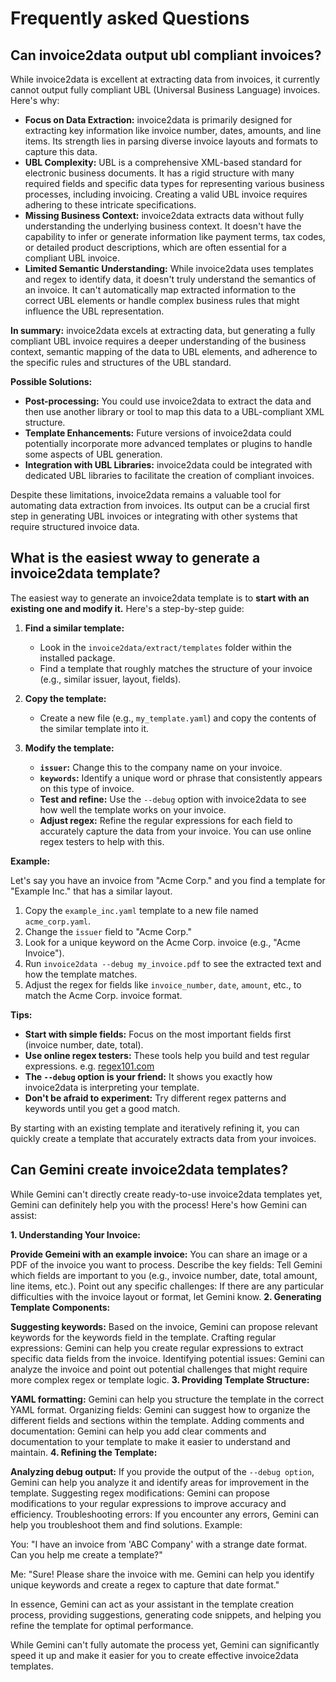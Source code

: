 Frequently asked Questions
==========================

## Can invoice2data output ubl compliant invoices?

While invoice2data is excellent at extracting data from invoices, it currently cannot output fully compliant UBL (Universal Business Language) invoices. Here's why:

* **Focus on Data Extraction:** invoice2data is primarily designed for extracting key information like invoice number, dates, amounts, and line items. Its strength lies in parsing diverse invoice layouts and formats to capture this data.
* **UBL Complexity:** UBL is a comprehensive XML-based standard for electronic business documents. It has a rigid structure with many required fields and specific data types for representing various business processes, including invoicing. Creating a valid UBL invoice requires adhering to these intricate specifications.
* **Missing Business Context:** invoice2data extracts data without fully understanding the underlying business context. It doesn't have the capability to infer or generate information like payment terms, tax codes, or detailed product descriptions, which are often essential for a compliant UBL invoice.
* **Limited Semantic Understanding:**  While invoice2data uses templates and regex to identify data, it doesn't truly understand the semantics of an invoice. It can't automatically map extracted information to the correct UBL elements or handle complex business rules that might influence the UBL representation.

**In summary:** invoice2data excels at extracting data, but generating a fully compliant UBL invoice requires a deeper understanding of the business context, semantic mapping of the data to UBL elements, and adherence to the specific rules and structures of the UBL standard.

**Possible Solutions:**

* **Post-processing:** You could use invoice2data to extract the data and then use another library or tool to map this data to a UBL-compliant XML structure.
* **Template Enhancements:** Future versions of invoice2data could potentially incorporate more advanced templates or plugins to handle some aspects of UBL generation.
* **Integration with UBL Libraries:** invoice2data could be integrated with dedicated UBL libraries to facilitate the creation of compliant invoices.

Despite these limitations, invoice2data remains a valuable tool for automating data extraction from invoices. Its output can be a crucial first step in generating UBL invoices or integrating with other systems that require structured invoice data.

## What is the easiest wway to generate a invoice2data template?

The easiest way to generate an invoice2data template is to **start with an existing one and modify it.** Here's a step-by-step guide:

1. **Find a similar template:**
   - Look in the `invoice2data/extract/templates` folder within the installed package.
   - Find a template that roughly matches the structure of your invoice (e.g., similar issuer, layout, fields).

2. **Copy the template:**
   - Create a new file (e.g., `my_template.yaml`) and copy the contents of the similar template into it.

3. **Modify the template:**

   - **`issuer`:** Change this to the company name on your invoice.
   - **`keywords`:**  Identify a unique word or phrase that consistently appears on this type of invoice.
   - **Test and refine:** Use the `--debug` option with invoice2data to see how well the template works on your invoice.
   - **Adjust regex:**  Refine the regular expressions for each field to accurately capture the data from your invoice. You can use online regex testers to help with this.

**Example:**

Let's say you have an invoice from "Acme Corp." and you find a template for "Example Inc." that has a similar layout.

1. Copy the `example_inc.yaml` template to a new file named `acme_corp.yaml`.
2. Change the `issuer` field to "Acme Corp."
3. Look for a unique keyword on the Acme Corp. invoice (e.g., "Acme Invoice").
4. Run `invoice2data --debug my_invoice.pdf` to see the extracted text and how the template matches.
5. Adjust the regex for fields like `invoice_number`, `date`, `amount`, etc., to match the Acme Corp. invoice format.

**Tips:**

* **Start with simple fields:** Focus on the most important fields first (invoice number, date, total).
* **Use online regex testers:** These tools help you build and test regular expressions. e.g. [regex101.com](https://regex101.com)
* **The `--debug` option is your friend:** It shows you exactly how invoice2data is interpreting your template.
* **Don't be afraid to experiment:** Try different regex patterns and keywords until you get a good match.

By starting with an existing template and iteratively refining it, you can quickly create a template that accurately extracts data from your invoices.

## Can Gemini create invoice2data templates?

While Gemini can't directly create ready-to-use invoice2data templates yet, Gemini can definitely help you with the process! Here's how Gemini can assist:

**1. Understanding Your Invoice:**

**Provide Gemeini with an example invoice:** You can share an image or a PDF of the invoice you want to process.
Describe the key fields: Tell Gemini which fields are important to you (e.g., invoice number, date, total amount, line items, etc.).
Point out any specific challenges: If there are any particular difficulties with the invoice layout or format, let Gemini know.
**2. Generating Template Components:**

**Suggesting keywords:** Based on the invoice, Gemini can propose relevant keywords for the keywords field in the template.
Crafting regular expressions: Gemini can help you create regular expressions to extract specific data fields from the invoice.
Identifying potential issues: Gemini can analyze the invoice and point out potential challenges that might require more complex regex or template logic.
**3. Providing Template Structure:**

**YAML formatting:** Gemini can help you structure the template in the correct YAML format.
Organizing fields: Gemini can suggest how to organize the different fields and sections within the template.
Adding comments and documentation: Gemini can help you add clear comments and documentation to your template to make it easier to understand and maintain.
**4. Refining the Template:**

**Analyzing debug output:** If you provide the output of the `--debug option`, Gemini can help you analyze it and identify areas for improvement in the template.
Suggesting regex modifications: Gemini can propose modifications to your regular expressions to improve accuracy and efficiency.
Troubleshooting errors: If you encounter any errors, Gemini can help you troubleshoot them and find solutions.
Example:

You: "I have an invoice from 'ABC Company' with a strange date format. Can you help me create a template?"

Me: "Sure! Please share the invoice with me. Gemini can help you identify unique keywords and create a regex to capture that date format."

In essence, Gemini can act as your assistant in the template creation process, providing suggestions, generating code snippets, and helping you refine the template for optimal performance.

While Gemini can't fully automate the process yet, Gemini can significantly speed it up and make it easier for you to create effective invoice2data templates.
